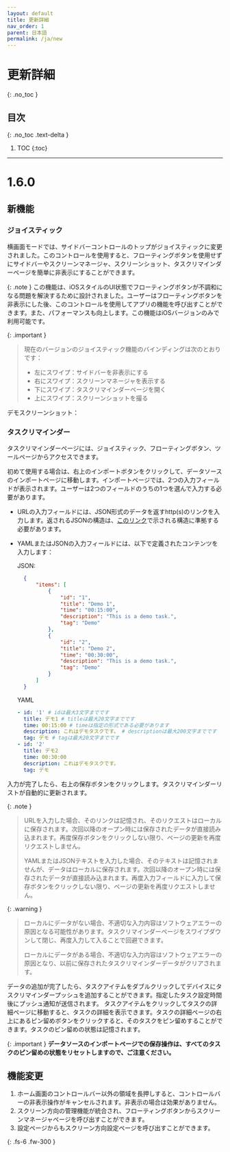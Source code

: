 ```yaml
---
layout: default
title: 更新詳細
nav_order: 1
parent: 日本語
permalink: /ja/new
---
```


# 更新詳細
{: .no_toc }

## 目次
{: .no_toc .text-delta }

1. TOC
{:toc}

---

# 1.6.0

## 新機能

### ジョイスティック

横画面モードでは、サイドバーコントロールのトップがジョイスティックに変更されました。このコントロールを使用すると、フローティングボタンを使用せずにサイドバーやスクリーンマネージャ、スクリーンショット、タスクリマインダーページを簡単に非表示にすることができます。

{: .note }
この機能は、iOSスタイルのUI状態でフローティングボタンが不調和になる問題を解決するために設計されました。ユーザーはフローティングボタンを非表示にした後、このコントロールを使用してアプリの機能を呼び出すことができます。また、パフォーマンスも向上します。この機能はiOSバージョンのみで利用可能です。

{: .important }
> 現在のバージョンのジョイスティック機能のバインディングは次のとおりです：
>   - 左にスワイプ：サイドバーを非表示にする
>   - 右にスワイプ：スクリーンマネージャを表示する
>   - 下にスワイプ：タスクリマインダーページを開く
>   - 上にスワイプ：スクリーンショットを撮る

デモスクリーンショット：
[]()

### タスクリマインダー

タスクリマインダーページには、ジョイスティック、フローティングボタン、ツールページからアクセスできます。

初めて使用する場合は、右上のインポートボタンをクリックして、データソースのインポートページに移動します。インポートページでは、2つの入力フィールドが表示されます。ユーザーは2つのフィールドのうちの1つを選んで入力する必要があります。

- URLの入力フィールドには、JSON形式のデータを返すhttp(s)のリンクを入力します。返されるJSONの構造は、[このリンク](https://conntower.github.io/data/json/CT_tasks.json)で示される構造に準拠する必要があります。
- YAMLまたはJSONの入力フィールドには、以下で定義されたコンテンツを入力します：

  JSON:
  ```json
    {
        "items": [
            {
                "id": "1",
                "title": "Demo 1",
                "time": "00:15:00",
                "description": "This is a demo task.",
                "tag": "Demo"
            },
            {
                "id": "2",
                "title": "Demo 2",
                "time": "00:30:00",
                "description": "This is a demo task.",
                "tag": "Demo"
            }
        ]
    }
  ```

  YAML
  ```yaml
  - id: '1' # idは最大3文字までです
    title: デモ1 # titleは最大20文字までです
    time: 00:15:00 # timeは指定の形式である必要があります
    description: これはデモタスクです。 # descriptionは最大200文字までです
    tag: デモ # tagは最大20文字までです
  - id: '2'
    title: デモ2
    time: 00:30:00
    description: これはデモタスクです。
    tag: デモ
  ```

入力が完了したら、右上の保存ボタンをクリックします。タスクリマインダーリストが自動的に更新されます。

{: .note }
> URLを入力した場合、そのリンクは記憶され、そのリクエストはローカルに保存されます。次回以降のオープン時には保存されたデータが直接読み込まれます。再度保存ボタンをクリックしない限り、ページの更新を再度リクエストしません。
>
> YAMLまたはJSONテキストを入力した場合、そのテキストは記憶されませんが、データはローカルに保存されます。次回以降のオープン時には保存されたデータが直接読み込まれます。再度入力フィールドに入力して保存ボタンをクリックしない限り、ページの更新を再度リクエストしません。

{: .warning }
> ローカルにデータがない場合、不適切な入力内容はソフトウェアエラーの原因となる可能性があります。タスクリマインダーページをスワイプダウンして閉じ、再度入力して入ることで回避できます。
>
> ローカルにデータがある場合、不適切な入力内容はソフトウェアエラーの原因となり、以前に保存されたタスクリマインダーデータがクリアされます。

データの追加が完了したら、タスクアイテムをダブルクリックしてデバイスにタスクリマインダープッシュを追加することができます。指定したタスク設定時間後にプッシュ通知が送信されます。
タスクアイテムをクリックしてタスクの詳細ページに移動すると、タスクの詳細を表示できます。タスクの詳細ページの右上にあるピン留めボタンをクリックすると、そのタスクをピン留めすることができます。タスクのピン留めの状態は記憶されます。

{: .important }
**データソースのインポートページでの保存操作は、すべてのタスクのピン留めの状態をリセットしますので、ご注意ください。**

## 機能変更

1. ホーム画面のコントロールバー以外の領域を長押しすると、コントロールバーの非表示操作がキャンセルされます。非表示の場合は効果がありません。
2. スクリーン方向の管理機能が統合され、フローティングボタンからスクリーンマネージャページを呼び出すことができます。
3. 設定ページからもスクリーン方向設定ページを呼び出すことができます。

{: .fs-6 .fw-300 }